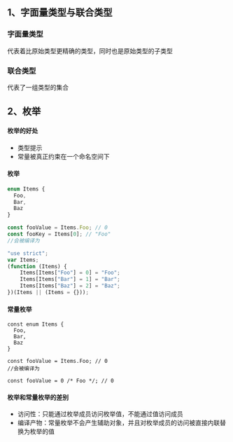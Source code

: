 ## 1、字面量类型与联合类型

### 字面量类型

代表着比原始类型更精确的类型，同时也是原始类型的子类型

### 联合类型

代表了一组类型的集合

## 2、枚举

#### 枚举的好处

- 类型提示
- 常量被真正约束在一个命名空间下

#### 枚举

```typescript
enum Items {
  Foo,
  Bar,
  Baz
}

const fooValue = Items.Foo; // 0
const fooKey = Items[0]; // "Foo"
//会被编译为

"use strict";
var Items;
(function (Items) {
    Items[Items["Foo"] = 0] = "Foo";
    Items[Items["Bar"] = 1] = "Bar";
    Items[Items["Baz"] = 2] = "Baz";
})(Items || (Items = {}));
```



#### 常量枚举

```
const enum Items {
  Foo,
  Bar,
  Baz
}

const fooValue = Items.Foo; // 0
//会被编译为

const fooValue = 0 /* Foo */; // 0
```



#### 枚举和常量枚举的差别

- 访问性：只能通过枚举成员访问枚举值，不能通过值访问成员
- 编译产物：常量枚举不会产生辅助对象，并且对枚举成员的访问被直接内联替换为枚举的值